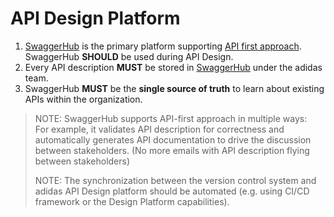 # API Design Platform

1. [SwaggerHub](https://swagger.io/) is the primary platform supporting [API first approach](../../general-guidelines/api-first.md). SwaggerHub **SHOULD** be used during API Design.
2. Every API description **MUST** be stored in [SwaggerHub](https://http://design.api.3stripes.io/) under the adidas team.
3. SwaggerHub **MUST** be the **single source of truth** to learn about existing APIs within the organization.

> NOTE: SwaggerHub supports API-first approach in multiple ways:  
> For example, it validates API description for correctness and automatically generates API documentation to drive the discussion between stakeholders. \(No more emails with API description flying between stakeholders\)
>
> NOTE: The synchronization between the version control system and adidas API Design platform 
> should be automated (e.g. using CI/CD framework or the Design Platform capabilities).

